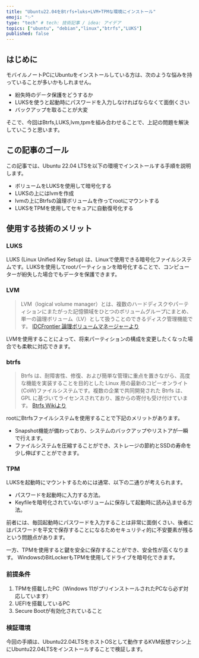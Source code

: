 ```yaml
---
title: "Ubuntu22.04をBtrfs+luks+LVM+TPMな環境にインストール"
emoji: "✨"
type: "tech" # tech: 技術記事 / idea: アイデア
topics: ["ubuntu", "debian","linux","btrfs","LUKS"]
published: false
---
```


## はじめに

モバイルノートPCにUbuntuをインストールしている方は、次のような悩みを持っていることが多いかもしれません。

- 紛失時のデータ保護をどうするか
- LUKSを使うと起動時にパスワードを入力しなければならなくて面倒くさい
- バックアップを取ることが大変

そこで、今回はBtrfs,LUKS,lvm,tpmを組み合わせることで、上記の問題を解決していこうと思います。

## この記事のゴール

この記事では、Ubuntu 22.04 LTSを以下の環境でインストールする手順を説明します。

- ボリュームをLUKSを使用して暗号化する
- LUKSの上にはlvmを作成
- lvmの上にBtrfsの論理ボリュームを作ってrootにマウントする
- LUKSをTPMを使用してセキュアに自動復号化する

## 使用する技術のメリット

### LUKS

LUKS (Linux Unified Key Setup) は、Linuxで使用できる暗号化ファイルシステムです。LUKSを使用してrootパーティションを暗号化することで、コンピューターが紛失した場合でもデータを保護できます。

### LVM

> LVM（logical volume manager）とは、複数のハードディスクやパーティションにまたがった記憶領域をひとつのボリュームグループにまとめ、単一の論理ボリューム（LV）として扱うことのできるディスク管理機能です。
[IDCFrontier 論理ボリュームマネージャーより](https://www.idcf.jp/words/lvm.html)

LVMを使用することによって、将来パーティションの構成を変更したくなった場合でも柔軟に対応できます。

### btrfs

> Btrfs は、耐障害性、修復、および簡単な管理に重点を置きながら、高度な機能を実装することを目的とした Linux 用の最新のコピーオンライト(CoW)ファイルシステムです。複数の企業で共同開発された Btrfs は、GPL に基づいてライセンスされており、誰からの寄付も受け付けています。
[Btrfs Wikiより](https://archive.kernel.org/oldwiki/btrfs.wiki.kernel.org/index.php/Main_Page.html)

rootにBtrfsファイルシステムを使用することで下記のメリットがあります。

- Snapshot機能が備わっており、システムのバックアップやリストアが一瞬で行えます。
- ファイルシステムを圧縮することができ、ストレージの節約とSSDの寿命を少し伸ばすことができます。

### TPM

LUKSを起動時にマウントするためには通常、以下の二通りが考えられます。

- パスワードを起動時に入力する方法。
- Keyfileを暗号化されていないボリュームに保存して起動時に読み込ませる方法。

前者には、毎回起動時にパスワードを入力することは非常に面倒くさい、後者にはパスワードを平文で保存することになるためセキュリティ的に不安要素が残るという問題点があります。

一方、TPMを使用すると鍵を安全に保存することができ、安全性が高くなります。
WindowsのBitLockerもTPMを使用してドライブを暗号化できます。

### 前提条件

1. TPMを搭載したPC（Windows 11がプリインストールされたPCなら必ず対応しています）
2. UEFIを搭載しているPC
3. Secure Bootが有効化されていること

### 検証環境

今回の手順は、Ubuntu22.04LTSをホストOSとして動作するKVM仮想マシン上にUbuntu22.04LTSをインストールすることで検証します。

